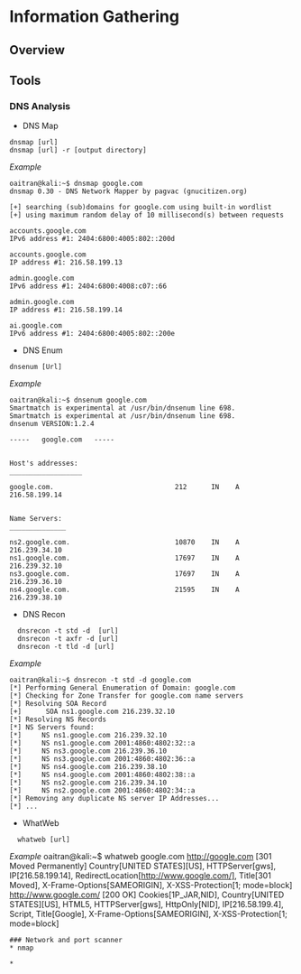 # Information Gathering

## Overview


## Tools

### DNS Analysis
* DNS Map
```
dnsmap [url]
dnsmap [url] -r [output directory]
```
_Example_
```
oaitran@kali:~$ dnsmap google.com
dnsmap 0.30 - DNS Network Mapper by pagvac (gnucitizen.org)

[+] searching (sub)domains for google.com using built-in wordlist
[+] using maximum random delay of 10 millisecond(s) between requests

accounts.google.com
IPv6 address #1: 2404:6800:4005:802::200d

accounts.google.com
IP address #1: 216.58.199.13

admin.google.com
IPv6 address #1: 2404:6800:4008:c07::66

admin.google.com
IP address #1: 216.58.199.14

ai.google.com
IPv6 address #1: 2404:6800:4005:802::200e

```
* DNS Enum
```
dnsenum [Url]
```
_Example_
```
oaitran@kali:~$ dnsenum google.com 
Smartmatch is experimental at /usr/bin/dnsenum line 698.
Smartmatch is experimental at /usr/bin/dnsenum line 698.
dnsenum VERSION:1.2.4

-----   google.com   -----


Host's addresses:
__________________

google.com.                              212      IN    A        216.58.199.14


Name Servers:
______________

ns2.google.com.                          10870    IN    A        216.239.34.10
ns1.google.com.                          17697    IN    A        216.239.32.10
ns3.google.com.                          17697    IN    A        216.239.36.10
ns4.google.com.                          21595    IN    A        216.239.38.10
```
* DNS Recon
```
  dnsrecon -t std -d  [url]
  dnsrecon -t axfr -d [url]
  dnsrecon -t tld -d [url]
```
_Example_
```
oaitran@kali:~$ dnsrecon -t std -d google.com
[*] Performing General Enumeration of Domain: google.com
[*] Checking for Zone Transfer for google.com name servers
[*] Resolving SOA Record
[+] 	 SOA ns1.google.com 216.239.32.10
[*] Resolving NS Records
[*] NS Servers found:
[*] 	NS ns1.google.com 216.239.32.10
[*] 	NS ns1.google.com 2001:4860:4802:32::a
[*] 	NS ns3.google.com 216.239.36.10
[*] 	NS ns3.google.com 2001:4860:4802:36::a
[*] 	NS ns4.google.com 216.239.38.10
[*] 	NS ns4.google.com 2001:4860:4802:38::a
[*] 	NS ns2.google.com 216.239.34.10
[*] 	NS ns2.google.com 2001:4860:4802:34::a
[*] Removing any duplicate NS server IP Addresses...
[*] ...  
```
* WhatWeb
```
  whatweb [url]
```
_Example_ 
oaitran@kali:~$ whatweb google.com
http://google.com [301 Moved Permanently] Country[UNITED STATES][US], HTTPServer[gws], IP[216.58.199.14], RedirectLocation[http://www.google.com/], Title[301 Moved], X-Frame-Options[SAMEORIGIN], X-XSS-Protection[1; mode=block]
http://www.google.com/ [200 OK] Cookies[1P_JAR,NID], Country[UNITED STATES][US], HTML5, HTTPServer[gws], HttpOnly[NID], IP[216.58.199.4], Script, Title[Google], X-Frame-Options[SAMEORIGIN], X-XSS-Protection[1; mode=block]
```
### Network and port scanner
* nmap

* 
